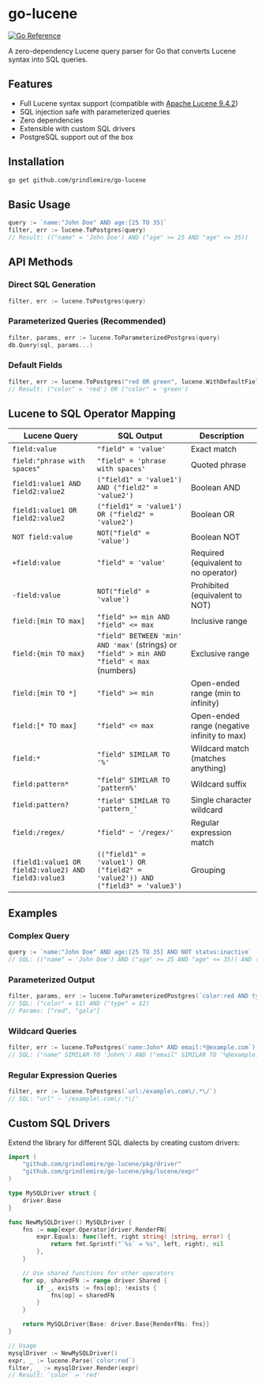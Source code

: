 # go-lucene

[![Go Reference](https://pkg.go.dev/badge/github.com/grindlemire/go-lucene.svg)](https://pkg.go.dev/github.com/grindlemire/go-lucene)

A zero-dependency Lucene query parser for Go that converts Lucene syntax into SQL queries.

## Features

- Full Lucene syntax support (compatible with [Apache Lucene 9.4.2](https://lucene.apache.org/core/9_4_2/queryparser/org/apache/lucene/queryparser/classic/package-summary.html#package.description))
- SQL injection safe with parameterized queries
- Zero dependencies
- Extensible with custom SQL drivers
- PostgreSQL support out of the box

## Installation

```bash
go get github.com/grindlemire/go-lucene
```

## Basic Usage

```go
query := `name:"John Doe" AND age:[25 TO 35]`
filter, err := lucene.ToPostgres(query)
// Result: (("name" = 'John Doe') AND ("age" >= 25 AND "age" <= 35))
```


## API Methods

### Direct SQL Generation
```go
filter, err := lucene.ToPostgres(query)
```

### Parameterized Queries (Recommended)
```go
filter, params, err := lucene.ToParameterizedPostgres(query)
db.Query(sql, params...)
```

### Default Fields
```go
filter, err := lucene.ToPostgres("red OR green", lucene.WithDefaultField("color"))
// Result: ("color" = 'red') OR ("color" = 'green')
```

## Lucene to SQL Operator Mapping

| Lucene Query | SQL Output | Description |
|--------------|------------|-------------|
| `field:value` | `"field" = 'value'` | Exact match |
| `field:"phrase with spaces"` | `"field" = 'phrase with spaces'` | Quoted phrase |
| `field1:value1 AND field2:value2` | `("field1" = 'value1') AND ("field2" = 'value2')` | Boolean AND |
| `field1:value1 OR field2:value2` | `("field1" = 'value1') OR ("field2" = 'value2')` | Boolean OR |
| `NOT field:value` | `NOT("field" = 'value')` | Boolean NOT |
| `+field:value` | `"field" = 'value'` | Required (equivalent to no operator) |
| `-field:value` | `NOT("field" = 'value')` | Prohibited (equivalent to NOT) |
| `field:[min TO max]` | `"field" >= min AND "field" <= max` | Inclusive range |
| `field:{min TO max}` | `"field" BETWEEN 'min' AND 'max'` (strings) or `"field" > min AND "field" < max` (numbers) | Exclusive range |
| `field:[min TO *]` | `"field" >= min` | Open-ended range (min to infinity) |
| `field:[* TO max]` | `"field" <= max` | Open-ended range (negative infinity to max) |
| `field:*` | `"field" SIMILAR TO '%'` | Wildcard match (matches anything) |
| `field:pattern*` | `"field" SIMILAR TO 'pattern%'` | Wildcard suffix |
| `field:pattern?` | `"field" SIMILAR TO 'pattern_'` | Single character wildcard |
| `field:/regex/` | `"field" ~ '/regex/'` | Regular expression match |
| `(field1:value1 OR field2:value2) AND field3:value3` | `(("field1" = 'value1') OR ("field2" = 'value2')) AND ("field3" = 'value3')` | Grouping |

## Examples

### Complex Query
```go
query := `name:"John Doe" AND age:[25 TO 35] AND NOT status:inactive`
// SQL: (("name" = 'John Doe') AND ("age" >= 25 AND "age" <= 35)) AND (NOT("status" = 'inactive'))
```

### Parameterized Output
```go
filter, params, err := lucene.ToParameterizedPostgres(`color:red AND type:"gala"`)
// SQL: ("color" = $1) AND ("type" = $2)
// Params: ["red", "gala"]
```

### Wildcard Queries
```go
filter, err := lucene.ToPostgres(`name:John* AND email:*@example.com`)
// SQL: ("name" SIMILAR TO 'John%') AND ("email" SIMILAR TO '%@example.com')
```

### Regular Expression Queries
```go
filter, err := lucene.ToPostgres(`url:/example\.com\/.*\/`)
// SQL: "url" ~ '/example\.com\/.*\/'
```

## Custom SQL Drivers

Extend the library for different SQL dialects by creating custom drivers:

```go
import (
    "github.com/grindlemire/go-lucene/pkg/driver"
    "github.com/grindlemire/go-lucene/pkg/lucene/expr"
)

type MySQLDriver struct {
    driver.Base
}

func NewMySQLDriver() MySQLDriver {
    fns := map[expr.Operator]driver.RenderFN{
        expr.Equals: func(left, right string) (string, error) {
            return fmt.Sprintf("`%s` = %s", left, right), nil
        },
    }

    // Use shared functions for other operators
    for op, sharedFN := range driver.Shared {
        if _, exists := fns[op]; !exists {
            fns[op] = sharedFN
        }
    }

    return MySQLDriver{Base: driver.Base{RenderFNs: fns}}
}

// Usage
mysqlDriver := NewMySQLDriver()
expr, _ := lucene.Parse(`color:red`)
filter, _ := mysqlDriver.Render(expr)
// Result: `color` = 'red'
```
